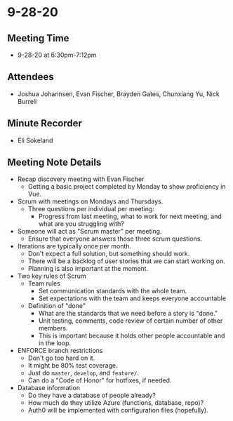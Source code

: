 # 9-28-20

## Meeting Time
- 9-28-20 at 6:30pm-7:12pm

## Attendees
- Joshua Johannsen, Evan Fischer, Brayden Gates, Chunxiang Yu, Nick Burrell

## Minute Recorder
- Eli Sokeland

## Meeting Note Details
- Recap discovery meeting with Evan Fischer
  - Getting a basic project completed by Monday to show proficiency in Vue.
- Scrum with meetings on Mondays and Thursdays.
  - Three questions per individual per meeting:
    - Progress from last meeting, what to work for next meeting, and what are you struggling with?
- Someone will act as "Scrum master" per meeting.
  - Ensure that everyone answers those three scrum questions.
- Iterations are typically once per month.
  - Don't expect a full solution, but something should work.
  - There will be a backlog of user stories that we can start working on.
  - Planning is also important at the moment.
- Two key rules of Scrum
  - Team rules
    - Set communication standards with the whole team.
    - Set expectations with the team and keeps everyone accountable
  - Definition of "done"
    - What are the standards that we need before a story is "done."
    - Unit testing, comments, code review of certain number of other members.
    - This is important because it holds other people accountable and in the loop.
- ENFORCE branch restrictions
  - Don't go too hard on it.
  - It might be 80% test coverage.
  - Just do `master`, `develop`, and `feature/`.
  - Can do a "Code of Honor" for hotfixes, if needed.
- Database information
  - Do they have a database of people already?
  - How much do they utilize Azure (functions, database, repo)?
  - Auth0 will be implemented with configuration files (hopefully).
    

